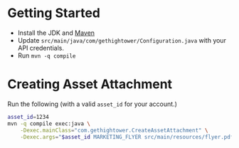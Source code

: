 
Getting Started
===============

* Install the JDK and [Maven](https://maven.apache.org/install.html)
* Update `src/main/java/com/gethightower/Configuration.java` with your API credentials.
* Run `mvn -q compile`

Creating Asset Attachment
=========================

Run the following (with a valid `asset_id` for your account.)

```sh
asset_id=1234
mvn -q compile exec:java \
	-Dexec.mainClass="com.gethightower.CreateAssetAttachment" \
	-Dexec.args="$asset_id MARKETING_FLYER src/main/resources/flyer.pdf"
```
